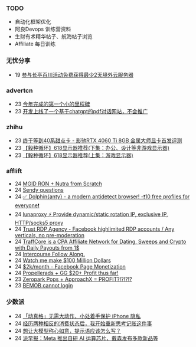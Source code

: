 ### TODO
-  自动化框架优化
-  阿良Devops 训练营资料
-  生财有术精华帖子、航海帖子浏览
-  Affiliate 每日训练

### 无忧分享
<!-- ruyo:START -->
-  19 [参与长亭百川活动免费获得最少2天境外云服务器](https://51.ruyo.net/18392.html)<!-- ruyo:END -->

### advertcn
<!-- advertcn:START -->
-  23 [今年完成的第一个小的里程碑](https://www.advertcn.com/forum.php?mod=viewthread&tid=110523)
-  23 [开发上线了一个基于chatgpt的pdf对话网站，不会推广](https://www.advertcn.com/forum.php?mod=viewthread&tid=110511)<!-- advertcn:END -->

### zhihu
<!-- zhihu:START -->
-  23 [终于等到40系甜点卡 -  影驰RTX 4060 Ti 8GB 金属大师显卡首发评测](http://zhuanlan.zhihu.com/p/631637527?utm_campaign=rss&utm_medium=rss&utm_source=rss&utm_content=title)
-  23 [【毅种循环】618显示器推荐&lpar;下集：办公、设计等非游戏显示器&rpar;](http://zhuanlan.zhihu.com/p/631657244?utm_campaign=rss&utm_medium=rss&utm_source=rss&utm_content=title)
-  23 [【毅种循环】618显示器推荐&lpar;上集：游戏显示器&rpar;](http://zhuanlan.zhihu.com/p/631419079?utm_campaign=rss&utm_medium=rss&utm_source=rss&utm_content=title)<!-- zhihu:END -->

### afflift
<!-- afflift:START -->
-  24 [MGID RON + Nutra from Scratch](https://afflift.com/f/threads/mgid-ron-nutra-from-scratch.10949/)
-  24 [Sendy questions](https://afflift.com/f/threads/sendy-questions.10567/)
-  24 [✅ Dolphin{anty} - a modern antidetect browser! -❗️10 free profiles for everyone❗️](https://afflift.com/f/threads/%E2%9C%85-dolphin-anty-a-modern-antidetect-browser-%E2%9D%97%EF%B8%8F10-free-profiles-for-everyone%E2%9D%97%EF%B8%8F.7310/)
-  24 [lunaproxy ⚡ Provide dynamic/static rotation IP, exclusive IP, HTTP/socks5 proxy](https://afflift.com/f/threads/lunaproxy-%E2%9A%A1-provide-dynamic-static-rotation-ip-exclusive-ip-http-socks5-proxy.10993/)
-  24 [Trust RDP Agency - Facebook highlimited RDP accounts / Any verticals, no pre-moderation](https://afflift.com/f/threads/trust-rdp-agency-facebook-highlimited-rdp-accounts-any-verticals-no-pre-moderation.10992/)
-  24 [TraffCore is a CPA Affiliate Network for Dating, Sweeps and Crypto with Daily Payouts from 1$](https://afflift.com/f/threads/traffcore-is-a-cpa-affiliate-network-for-dating-sweeps-and-crypto-with-daily-payouts-from-1.8700/)
-  24 [Intercourse Follow Along.](https://afflift.com/f/threads/intercourse-follow-along.10764/)
-  24 [Watch me make $100 Million Dollars](https://afflift.com/f/threads/watch-me-make-100-million-dollars.10915/)
-  24 [$2k/month - Facebook Page Monetization](https://afflift.com/f/threads/2k-month-facebook-page-monetization.10637/)
-  24 [Propellerads + GG $20+ Profit thus far!](https://afflift.com/f/threads/propellerads-gg-20-profit-thus-far.10969/)
-  23 [Zeropark Pops + ApproachX = PROFIT?!?!?!?](https://afflift.com/f/threads/zeropark-pops-approachx-profit.10973/)
-  23 [BEMOB cannot login](https://afflift.com/f/threads/bemob-cannot-login.10990/)<!-- afflift:END -->

### 少数派
<!-- sspai:START -->
-  24 [「动真格」无需大动作，小处着手保护 iPhone 隐私](https://sspai.com/post/79967)
-  24 [经历两种相反的消费状态后，我开始重新思考记账这件事](https://sspai.com/post/79969)
-  24 [想让大模型称心如意，提示语应该怎么写？](https://sspai.com/post/79923)
-  24 [派早报：Meta 推出自研 AI 运算芯片、戴森发布多款新品等](https://sspai.com/post/79964)<!-- sspai:END -->
